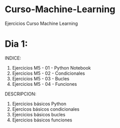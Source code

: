 # Curso-Machine-Learning
Ejercicios Curso Machine Learning

# Dia 1: 
INDICE:
1. Ejercicios M5 - 01 - Python Notebook
2. Ejercicios M5 - 02 - Condicionales
3. Ejercicios M5 - 03 - Bucles
4. Ejercicios M5 - 04 - Funciones

DESCRIPCION: 
1. Ejercicios básicos Python
2. Ejercicos básicos condicionales
3. Ejercicios básicos bucles
4. Ejercicios básicos funciones
